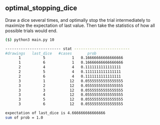 ## optimal_stopping_dice

Draw a dice several times, and optimally stop the trial intermediately to maximize the expectation of last value. Then take the statistics of how all possible trials would end.

```bash
($) python3 main.py 10

------------------------- stat -------------------------
#drawings   last_dice   #cases       prob
      1          5            1   0.16666666666666666
      1          6            1   0.16666666666666666
      2          4            4   0.1111111111111111
      2          5            4   0.1111111111111111
      2          6            4   0.1111111111111111
      3          1           12   0.05555555555555555
      3          2           12   0.05555555555555555
      3          3           12   0.05555555555555555
      3          4           12   0.05555555555555555
      3          5           12   0.05555555555555555
      3          6           12   0.05555555555555555

expectation of last_dice is 4.666666666666666
sum of prob = 1.0
```
